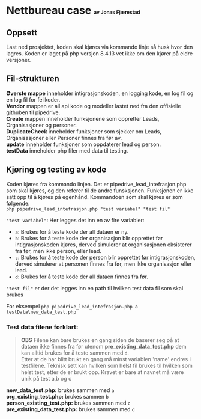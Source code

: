 # Nettbureau case <small style="font-size: small">av Jonas Fjærestad</small>

## Oppsett
Last ned prosjektet, koden skal kjøres via kommando linje så husk hvor den lagres. Koden er laget på php versjon 8.4.13 vet ikke om den kjører på eldre versjoner.

## Fil-strukturen
**Øverste mappe** inneholder intigrasjonskoden, en logging kode, en log fil og en log fil for feilkoder.    
**Vendor** mappen er all api kode og modeller lastet ned fra den offisielle githuben til pipedrive.  
**Create** mappen inneholder funksjonene som oppretter Leads, Organisasjoner og personer.  
**DuplicateCheck** inneholder funksjoner som sjekker om Leads, Organisasjoner eller Personer finnes fra før av.  
**update** inneholder funksjoner som oppdaterer lead og person.  
**testData** inneholder php filer med data til testing.

## Kjøring og testing av kode
Koden kjøres fra kommando linjen. Det er pipedrive_lead_intefrasjon.php som skal kjøres, og den referer til de andre funsksjonen. Funksjonen er ikke satt opp til å kjøres på egenhånd. Kommandoen som skal kjøres er som følgende:  
``php pipedrive_lead_intefrasjon.php "test variabel" "test fil"``

``"test variabel"``: Her legges det inn en av fire variabler:  
- ``a``: Brukes for å teste kode der all dataen er ny.
- ``b``: Brukes for å teste kode der organisasjon blir opprettet før intigrasjonskoden kjøres, derved simulerer at organisasjonen eksisterer fra før, men ikke person, eller lead.
- ``c``: Brukes for å teste kode der person blir opprettet før intigrasjonskoden, derved simulerer at personen finnes fra før, men ikke organisasjon eller lead.
- ``d``: Brukes for å teste kode der all dataen finnes fra før.

``"test fil"`` er der det legges inn en path til hvilken test data fil som skal brukes  

For eksempel ``php pipedrive_lead_intefrasjon.php a testData\new_data_test.php``  
### Test data filene forklart:
> **OBS** Filene kan bare brukes en gang siden de baserer seg på at dataen ikke finnes fra før utenom **pre_existing_data_test.php** dem kan alltid brukes for å teste sammen med ``d``.  
Etter at de har blitt brukt en gang må minst variablen 'name' endres i testfilene. Teknisk sett kan hvilken som helst fil brukes til hvilken som helst test, etter de er brukt opp. Kravet er bare at navnet må være unik på test a,b og c

**new_data_test.php:** brukes sammen med ``a``  
**org_existing_test.php:** brukes sammen ``b``  
**person_existing_test.php:** brukes sammen med ``c``  
**pre_existing_data_test.php:** brukes sammen med ``d``


